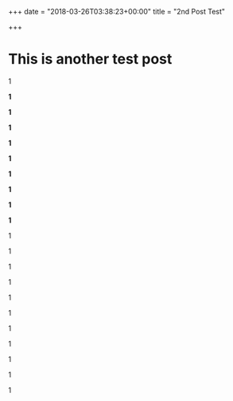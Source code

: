 +++
date = "2018-03-26T03:38:23+00:00"
title = "2nd Post Test"

+++
# This is another test post

1

**1**

**1**

**1**

**1**

**1**

**1**

**1**

**1**

**1**

1

1

1

1

1

1

1

1

1

1

1